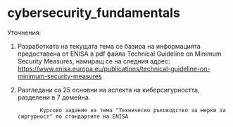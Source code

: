 # cybersecurity_fundamentals

Уточнения:
1. Разработката на текущата тема се базира на информацията предоставена от ENISA в pdf файла Technical Guideline on Minimum Security Measures, намиращ се на следния    адрес: https://www.enisa.europa.eu/publications/technical-guideline-on-minimum-security-measures
2. Разгледани са 25 оснoвни на аспекта на киберсигурността, разделени в 7 домейна.

              Курсово задание на тема "Техническо ръководство за мерки за сиргурност" по стандартите на ENISA
              
  

